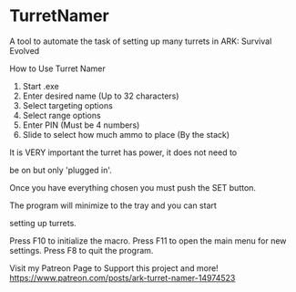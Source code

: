 # TurretNamer
A tool to automate the task of setting up many turrets in ARK: Survival Evolved

How to Use Turret Namer

1. Start .exe
2. Enter desired name (Up to 32 characters)
3. Select targeting options
4. Select range options
5. Enter PIN (Must be 4 numbers)
6. Slide to select how much ammo to place (By the stack)

It is VERY important the turret has power, it does not need to 

be on but only 'plugged in'. 

Once you have everything chosen you must push the SET button. 

The program will minimize to the tray and you can start 

setting up turrets.

Press F10 to initialize the macro.
Press F11 to open the main menu for new settings.
Press F8 to quit the program.

Visit my Patreon Page to Support this project and more!
https://www.patreon.com/posts/ark-turret-namer-14974523
